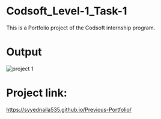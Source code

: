 # Codsoft_Level-1_Task-1
This is a Portfolio project of the Codsoft internship program.
# Output
![project 1](https://github.com/Syyednaila535/Codsoft_Level-1_Task-1/assets/130342468/8eaa3a4d-23c5-4bf7-b71c-1defa5686804)
# Project link:
https://syyednaila535.github.io/Previous-Portfolio/
